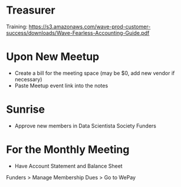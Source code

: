 # Treasurer

Training: https://s3.amazonaws.com/wave-prod-customer-success/downloads/Wave-Fearless-Accounting-Guide.pdf

# Upon New Meetup
* Create a bill for the meeting space (may be $0, add new vendor if necessary)
* Paste Meetup event link into the notes

# Sunrise
* Approve new members in Data Scientista Society Funders

# For the Monthly Meeting
* Have Account Statement and Balance Sheet




Funders > Manage Membership Dues > Go to WePay